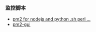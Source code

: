 ### 监控脚本
* [pm2 for nodejs and python .sh perl ...](https://juejin.im/post/5bbc1a5e6fb9a05d3634f639)
* [pm2-gui](https://github.com/Tjatse/pm2-gui)
